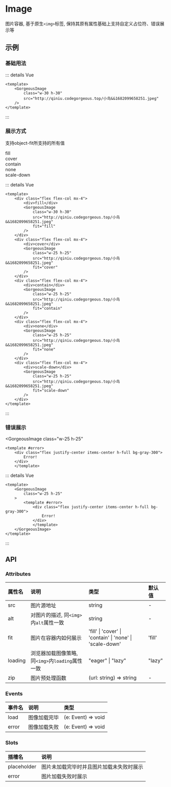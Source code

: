 # Image
图片容器, 基于原生`<img>`标签, 保持其原有属性基础上支持自定义占位符、错误展示等

## 示例

### 基础用法
<GorgeousImage
    class="w-25 h-25"
    src="http://qiniu.codegorgeous.top/小鸟&&1682099658251.jpeg"
/>

::: details Vue

```vue
<template>
    <GorgeousImage
        class="w-30 h-30"
        src="http://qiniu.codegorgeous.top/小鸟&&1682099658251.jpeg"
    />
</template>
```

:::

### 展示方式
支持object-fit所支持的所有值
<div class="flex">
    <div class="flex flex-col mx-4">
        <div>fill</div>
        <GorgeousImage
            class="w-30 h-30"
            src="http://qiniu.codegorgeous.top/小鸟&&1682099658251.jpeg"
            fit="fill"
        />
    </div>
    <div class="flex flex-col mx-4">
        <div>cover</div>
        <GorgeousImage
            class="w-25 h-25"
            src="http://qiniu.codegorgeous.top/小鸟&&1682099658251.jpeg"
            fit="cover"
        />
    </div>
    <div class="flex flex-col mx-4">
        <div>contain</div>
        <GorgeousImage
            class="w-25 h-25"
            src="http://qiniu.codegorgeous.top/小鸟&&1682099658251.jpeg"
            fit="contain"
        />
    </div>
    <div class="flex flex-col mx-4">
        <div>none</div>
        <GorgeousImage
            class="w-25 h-25"
            src="http://qiniu.codegorgeous.top/小鸟&&1682099658251.jpeg"
            fit="none"
        />
    </div>
    <div class="flex flex-col mx-4">
        <div>scale-down</div>
        <GorgeousImage
            class="w-25 h-25"
            src="http://qiniu.codegorgeous.top/小鸟&&1682099658251.jpeg"
            fit="scale-down"
        />
    </div>
</div>

::: details Vue

```vue
<template>
    <div class="flex flex-col mx-4">
        <div>fill</div>
        <GorgeousImage
            class="w-30 h-30"
            src="http://qiniu.codegorgeous.top/小鸟&&1682099658251.jpeg"
            fit="fill"
        />
    </div>
    <div class="flex flex-col mx-4">
        <div>cover</div>
        <GorgeousImage
            class="w-25 h-25"
            src="http://qiniu.codegorgeous.top/小鸟&&1682099658251.jpeg"
            fit="cover"
        />
    </div>
    <div class="flex flex-col mx-4">
        <div>contain</div>
        <GorgeousImage
            class="w-25 h-25"
            src="http://qiniu.codegorgeous.top/小鸟&&1682099658251.jpeg"
            fit="contain"
        />
    </div>
    <div class="flex flex-col mx-4">
        <div>none</div>
        <GorgeousImage
            class="w-25 h-25"
            src="http://qiniu.codegorgeous.top/小鸟&&1682099658251.jpeg"
            fit="none"
        />
    </div>
    <div class="flex flex-col mx-4">
        <div>scale-down</div>
        <GorgeousImage
            class="w-25 h-25"
            src="http://qiniu.codegorgeous.top/小鸟&&1682099658251.jpeg"
            fit="scale-down"
        />
    </div>
</template>
```

:::

### 错误展示

<GorgeousImage
    class="w-25 h-25"
>
    <template #error>
        <div class="flex justify-center items-center h-full bg-gray-300">
            Error!
        </div>
        </template>
</GorgeousImage>

::: details Vue

```vue
<template>
    <GorgeousImage
        class="w-25 h-25"
    >
        <template #error>
            <div class="flex justify-center items-center h-full bg-gray-300">
                Error!
            </div>
            </template>
    </GorgeousImage>
</template>
```

:::

## API

### Attributes
| 属性名 | 说明 | 类型 | 默认值 |
| :- | :- | :- | :- |
| src | 图片源地址 | string | - |
| alt | 对图片的描述, 同`<img>`内`alt`属性一致 | string | - |
| fit | 图片在容器内如何展示 | 'fill' \| 'cover' \| 'contain' \| 'none' \| 'scale-down' | 'fill' |
| loading | 浏览器加载图像策略, 同`<img>`内`loading`属性一致 | "eager" \| "lazy" | "lazy" |
| zip | 图片预处理函数 | (url: string) => string | - |

### Events
| 事件名 | 说明 | 类型 |
| :- | :- | :- |
| load | 图像加载完毕 | (e: Event) => void |
| error | 图像加载失败 | (e: Event) => void |

### Slots
| 插槽名 | 说明 |
| :- | :- |
| placeholder | 图片未加载完毕时并且图片加载未失败时展示 |
| error | 图片加载失败时展示 |